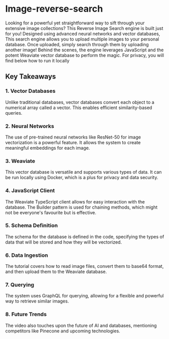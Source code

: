 # Image-reverse-search
Looking for a powerful yet straightforward way to sift through your extensive image collections? This Reverse Image Search engine is built just for you! Designed using advanced neural networks and vector databases, This search engine allows you to upload multiple images to your personal database. Once uploaded, simply search through them by uploading another image! Behind the scenes, the engine leverages JavaScript and the potent Weaviate vector database to perform the magic. For privacy, you will find below how to run it locally

## Key Takeaways

### 1. Vector Databases
Unlike traditional databases, vector databases convert each object to a numerical array called a vector. This enables efficient similarity-based queries.

### 2. Neural Networks
The use of pre-trained neural networks like ResNet-50 for image vectorization is a powerful feature. It allows the system to create meaningful embeddings for each image.

### 3. Weaviate
This vector database is versatile and supports various types of data. It can be run locally using Docker, which is a plus for privacy and data security.

### 4. JavaScript Client
The Weaviate TypeScript client allows for easy interaction with the database. The Builder pattern is used for chaining methods, which might not be everyone's favourite but is effective.

### 5. Schema Definition
The schema for the database is defined in the code, specifying the types of data that will be stored and how they will be vectorized.

### 6. Data Ingestion
The tutorial covers how to read image files, convert them to base64 format, and then upload them to the Weaviate database.

### 7. Querying
The system uses GraphQL for querying, allowing for a flexible and powerful way to retrieve similar images.

### 8. Future Trends
The video also touches upon the future of AI and databases, mentioning competitors like Pinecone and upcoming technologies.
